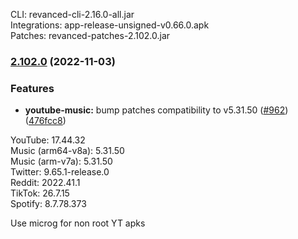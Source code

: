 CLI: revanced-cli-2.16.0-all.jar  
Integrations: app-release-unsigned-v0.66.0.apk  
Patches: revanced-patches-2.102.0.jar  

### [2.102.0](https://github.com/revanced/revanced-patches/compare/v2.101.0...v2.102.0) (2022-11-03)
### Features
* **youtube-music:** bump patches compatibility to v5.31.50 ([#962](https://github.com/revanced/revanced-patches/issues/962)) ([476fcc8](https://github.com/revanced/revanced-patches/commit/476fcc87ca0d33cfbf251e4307755f02ed8f8baa))

  
YouTube: 17.44.32  
Music (arm64-v8a): 5.31.50  
Music (arm-v7a): 5.31.50  
Twitter: 9.65.1-release.0  
Reddit: 2022.41.1  
TikTok: 26.7.15  
Spotify: 8.7.78.373  

Use microg for non root YT apks  
